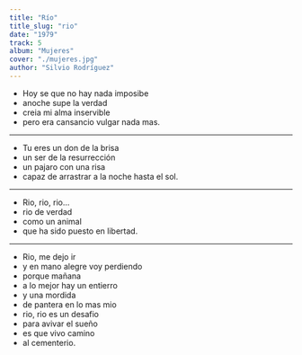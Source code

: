 ```yaml
---
title: "Río"
title_slug: "rio"
date: "1979"
track: 5
album: "Mujeres"
cover: "./mujeres.jpg"
author: "Silvio Rodríguez"
---
```


- Hoy se que no hay nada imposibe
- anoche supe la verdad
- creia mi alma inservible
- pero era cansancio vulgar nada mas.

---

- Tu eres un don de la brisa
- un ser de la resurrección
- un pajaro con una risa
- capaz de arrastrar a la noche hasta el sol.

---

- Rio, rio, rio...
- rio de verdad
- como un animal
- que ha sido puesto en libertad.

---

- Rio, me dejo ir
- y en mano alegre voy perdiendo
- porque mañana
- a lo mejor hay un entierro
- y una mordida
- de pantera en lo mas mio
- rio, rio es un desafio
- para avivar el sueño
- es que vivo camino
- al cementerio.
